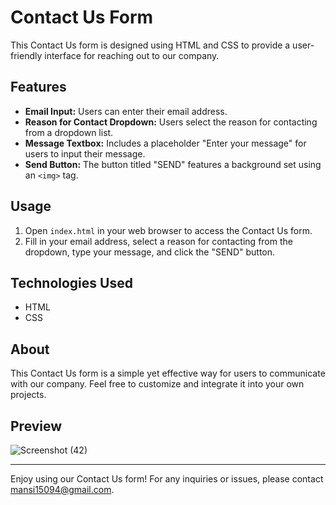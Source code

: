 # Contact Us Form

This Contact Us form is designed using HTML and CSS to provide a user-friendly interface for reaching out to our company.


## Features

- **Email Input:** Users can enter their email address.
- **Reason for Contact Dropdown:** Users select the reason for contacting from a dropdown list.
- **Message Textbox:** Includes a placeholder "Enter your message" for users to input their message.
- **Send Button:** The button titled "SEND" features a background set using an `<img>` tag.

## Usage

1. Open `index.html` in your web browser to access the Contact Us form.
2. Fill in your email address, select a reason for contacting from the dropdown, type your message, and click the "SEND" button.

## Technologies Used

- HTML
- CSS

## About

This Contact Us form is a simple yet effective way for users to communicate with our company. Feel free to customize and integrate it into your own projects.

## Preview

![Screenshot (42)](https://github.com/user-attachments/assets/a98405fa-7715-4ffb-a82d-f66404c03024)


---

Enjoy using our Contact Us form! For any inquiries or issues, please contact mansi15094@gmail.com.
